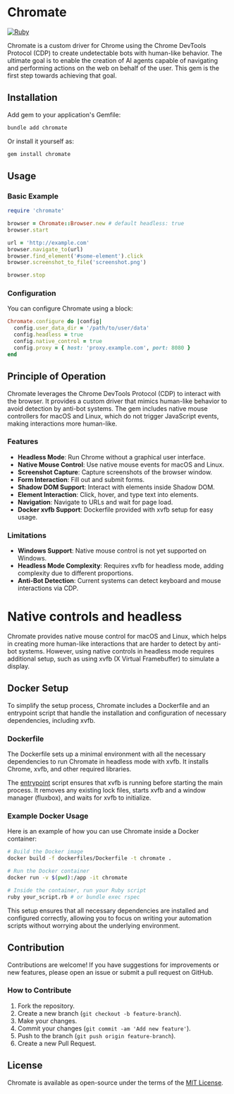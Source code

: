 # Chromate

[![Ruby](https://github.com/Eth3rnit3/chromate/actions/workflows/main.yml/badge.svg)](https://github.com/Eth3rnit3/chromate/actions/workflows/main.yml)

Chromate is a custom driver for Chrome using the Chrome DevTools Protocol (CDP) to create undetectable bots with human-like behavior. The ultimate goal is to enable the creation of AI agents capable of navigating and performing actions on the web on behalf of the user. This gem is the first step towards achieving that goal.

## Installation

Add gem to your application's Gemfile:

```sh
bundle add chromate
```

Or install it yourself as:

```sh
gem install chromate
```

## Usage

### Basic Example

```ruby
require 'chromate'

browser = Chromate::Browser.new # default headless: true
browser.start

url = 'http://example.com'
browser.navigate_to(url)
browser.find_element('#some-element').click
browser.screenshot_to_file('screenshot.png')

browser.stop
```

### Configuration

You can configure Chromate using a block:

```ruby
Chromate.configure do |config|
  config.user_data_dir = '/path/to/user/data'
  config.headless = true
  config.native_control = true
  config.proxy = { host: 'proxy.example.com', port: 8080 }
end
```

## Principle of Operation

Chromate leverages the Chrome DevTools Protocol (CDP) to interact with the browser. It provides a custom driver that mimics human-like behavior to avoid detection by anti-bot systems. The gem includes native mouse controllers for macOS and Linux, which do not trigger JavaScript events, making interactions more human-like.

### Features

- **Headless Mode**: Run Chrome without a graphical user interface.
- **Native Mouse Control**: Use native mouse events for macOS and Linux.
- **Screenshot Capture**: Capture screenshots of the browser window.
- **Form Interaction**: Fill out and submit forms.
- **Shadow DOM Support**: Interact with elements inside Shadow DOM.
- **Element Interaction**: Click, hover, and type text into elements.
- **Navigation**: Navigate to URLs and wait for page load.
- **Docker xvfb Support**: Dockerfile provided with xvfb setup for easy usage.

### Limitations

- **Windows Support**: Native mouse control is not yet supported on Windows.
- **Headless Mode Complexity**: Requires xvfb for headless mode, adding complexity due to different proportions.
- **Anti-Bot Detection**: Current systems can detect keyboard and mouse interactions via CDP.

# Native controls and headless

Chromate provides native mouse control for macOS and Linux, which helps in creating more human-like interactions that are harder to detect by anti-bot systems. However, using native controls in headless mode requires additional setup, such as using xvfb (X Virtual Framebuffer) to simulate a display.

## Docker Setup

To simplify the setup process, Chromate includes a Dockerfile and an entrypoint script that handle the installation and configuration of necessary dependencies, including xvfb.

### Dockerfile

The Dockerfile sets up a minimal environment with all the necessary dependencies to run Chromate in headless mode with xvfb. It installs Chrome, xvfb, and other required libraries.

The [entrypoint](dockerfiles/docker-entrypoint.sh) script ensures that xvfb is running before starting the main process. It removes any existing lock files, starts xvfb and a window manager (fluxbox), and waits for xvfb to initialize.

### Example Docker Usage

Here is an example of how you can use Chromate inside a Docker container:

```sh
# Build the Docker image
docker build -f dockerfiles/Dockerfile -t chromate .

# Run the Docker container
docker run -v $(pwd):/app -it chromate

# Inside the container, run your Ruby script
ruby your_script.rb # or bundle exec rspec
```

This setup ensures that all necessary dependencies are installed and configured correctly, allowing you to focus on writing your automation scripts without worrying about the underlying environment.

## Contribution

Contributions are welcome! If you have suggestions for improvements or new features, please open an issue or submit a pull request on GitHub.

### How to Contribute

1. Fork the repository.
2. Create a new branch (`git checkout -b feature-branch`).
3. Make your changes.
4. Commit your changes (`git commit -am 'Add new feature'`).
5. Push to the branch (`git push origin feature-branch`).
6. Create a new Pull Request.

## License

Chromate is available as open-source under the terms of the [MIT License](https://opensource.org/licenses/MIT).